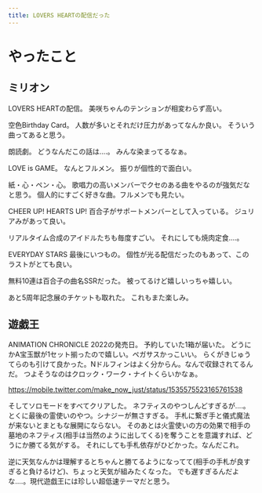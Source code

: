 ```yaml
---
title: LOVERS HEARTの配信だった
---
```


# やったこと

## ミリオン

LOVERS HEARTの配信。
美咲ちゃんのテンションが相変わらず高い。

空色Birthday Card。
人数が多いとそれだけ圧力があってなんか良い。
そういう曲ってあると思う。

朗読劇。
どうなんだこの話は‥‥。
みんな染まってるなぁ。

LOVE is GAME。
なんとフルメン。
振りが個性的で面白い。

紙・心・ペン・心。
歌唱力の高いメンバーでクセのある曲をやるのが強気だなと思う。
個人的にすごく好きな曲。フルメンでも見たい。

CHEER UP! HEARTS UP!
百合子がサポートメンバーとして入っている。
ジュリアみがあって良い。

リアルタイム合成のアイドルたちも毎度すごい。
それにしても焼肉定食‥‥。

EVERYDAY STARS
最後にいつもの。
個性が光る配信だったのもあって、このラストがとても良い。

無料10連は百合子の曲名SSRだった。
被ってるけど嬉しいっちゃ嬉しい。

あと5周年記念展のチケットも取れた。
これもまた楽しみ。

## 遊戯王

ANIMATION CHRONICLE 2022の発売日。
予約していた1箱が届いた。
どうにかA宝玉獣が1セット揃ったので嬉しい。ペガサスかっこいい。
らくがきじゅうてらのも引けて良かった。Nドルフィンはよく分からん。なんで収録されてるんだ。
つよそうなのはクロック・ワーク・ナイトくらいかなぁ。

<https://mobile.twitter.com/make_now_just/status/1535575523165761538>

そしてソロモードをすべてクリアした。
ネフティスのやつしんどすぎるが‥‥。とくに最後の霊使いのやつ。シナジーが無さすぎる。
手札に繋ぎ手と儀式魔法が来ないとまともな展開にならない。
そのあとは火霊使いの方の効果で相手の墓地のネフティス(相手は当然のように出してくる)を奪うことを意識すれば、どうにか勝てる気がする。
それにしても手札依存がひどかった。なんだこれ。

逆に天気なんかは理解するとちゃんと勝てるようになってて(相手の手札が良すぎると負けるけど)、ちょっと天気が組みたくなった。
でも遅すぎるんだよな‥‥。現代遊戯王には珍しい超低速テーマだと思う。
